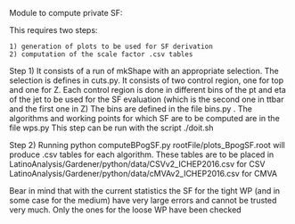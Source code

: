 Module to compute private SF:

This requires two steps:

    1) generation of plots to be used for SF derivation
    2) computation of the scale factor .csv tables


Step 1)
It consists of a run of mkShape with an appropriate selection. The selection is defines in 
    cuts.py.
It consists of two control region, one for top and one for Z.
Each control region is done in different bins of the pt and eta of the jet to be used for the SF evaluation (which is the second one in ttbar and the first one in Z)
The bins are defined in the file 
    bins.py
. The algorithms and working points for which SF are to be computed are in the file
    wps.py
This step can be run with the script
    ./doit.sh

    
    
Step 2) 
Running
    python computeBPogSF.py rootFile/plots_BpogSF.root 
will produce .csv tables for each algorithm. These tables are to be placed in
    LatinoAnalysis/Gardener/python/data/CSVv2_ICHEP2016.csv for CSV
    LatinoAnalysis/Gardener/python/data/cMVAv2_ICHEP2016.csv for CMVA

Bear in mind that with the current statistics the SF for the tight WP (and in some case for the medium) have very large errors and cannot be trusted very much. Only the ones for the loose WP have been checked
